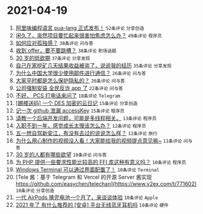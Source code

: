 # 2021-04-19

1. [阿里味编程语言 pua-lang 正式发布！](https://www.v2ex.com/t/771576) `52条评论` `分享创造`
1. [闲久了，突然项目要忙起来很害怕焦虑怎么办？](https://www.v2ex.com/t/771549) `49条评论` `程序员`
1. [如何应对孤独感？](https://www.v2ex.com/t/771599) `38条评论` `问与答`
1. [收到 offer，要不要跳槽？](https://www.v2ex.com/t/771628) `38条评论` `职场话题`
1. [30 岁的低欲期](https://www.v2ex.com/t/771627) `37条评论` `分享发现`
1. [自己在家挖矿几天结果收益被盗了，说说我的经历](https://www.v2ex.com/t/771563) `35条评论` `分享发现`
1. [为什么中国大学很少使用邮件进行通信？](https://www.v2ex.com/t/771662) `26条评论` `问与答`
1. [大家平时都是怎么保护隐私的？](https://www.v2ex.com/t/771550) `26条评论` `问与答`
1. [公司强制安装 全民反诈 app 了](https://www.v2ex.com/t/771669) `22条评论` `问与答`
1. [不好， PCS 打电话来问了](https://www.v2ex.com/t/771654) `18条评论` `Telegram`
1. [[踢楼送码] 一个 DES 加密的云日记](https://www.v2ex.com/t/771619) `15条评论` `分享创造`
1. [记一次 github 泄漏 accessKey](https://www.v2ex.com/t/771582) `15条评论` `程序员`
1. [请教一个后端开发问题，可能是多线程相关。](https://www.v2ex.com/t/771558) `13条评论` `程序员`
1. [入职不到一年，感觉成长太慢该怎么办？](https://www.v2ex.com/t/771592) `12条评论` `程序员`
1. [五一想自驾新安江，有没有去过的说说怎么样？](https://www.v2ex.com/t/771553) `12条评论` `旅行`
1. [为什么用心制作的视频没人看！大家能给我的视频提点意见嘛~](https://www.v2ex.com/t/771597) `11条评论` `问与答`
1. [30 岁的人都有哪些欲望](https://www.v2ex.com/t/771632) `10条评论` `问与答`
1. [为 PHP 提供一些要求性能比较高的 FFI 库这种有意义吗？](https://www.v2ex.com/t/771618) `10条评论` `程序员`
1. [Windows Terminal 可以通过界面配置了！](https://www.v2ex.com/t/771615) `10条评论` `Terminal`
1. [Tele 酱：基于 Telegram 和 Vercel 的开源 Server 酱实现 https://github.com/easychen/telechan](https://www.v2ex.com/t/771602) `10条评论` `分享创造`
1. [一代 AirPods 换完电池一个月了，来谈谈体验](https://www.v2ex.com/t/771591) `10条评论` `Apple`
1. [2021 年了 有什么推荐的 [安卓] 平台无线蓝牙耳机吗](https://www.v2ex.com/t/771567) `10条评论` `硬件`
